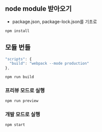 ## node module 받아오기

- package.json, package-lock.json를 기초로

```bash
npm install
```

## 모듈 번들

```js
"scripts": {
  "build": "webpack --mode production"
},
```

```bash
npm run build
```

### 프리뷰 모드로 실행

```bash
npm run preview
```

### 개발 모드로 실행

```bash
npm start
```
